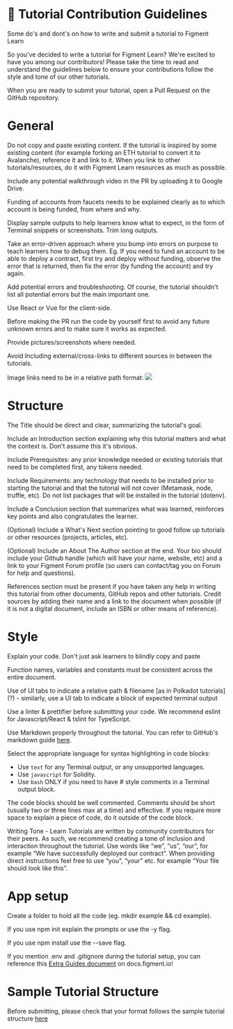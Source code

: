 # 👀 Tutorial Contribution Guidelines
Some do's and dont's on how to write and submit a tutorial to Figment Learn

So you've decided to write a tutorial for Figment Learn? We're excited to have you among our contributors! 
Please take the time to read and understand the guidelines below to ensure your contributions follow the style and tone of our other tutorials.

When you are ready to submit your tutorial, open a Pull Request on the GitHub repository.

# General

Do not copy and paste existing content. If the tutorial is inspired by some existing content (for example forking an ETH tutorial to convert it to Avalanche), reference it and link to it. When you link to other tutorials/resources, do it with Figment Learn resources as much as possible.

Include any potential walkthrough video in the PR by uploading it to Google Drive.

Funding of accounts from faucets needs to be explained clearly as to which account is being funded, from where and why.

Display sample outputs to help learners know what to expect, in the form of Terminal snippets or screenshots. Trim long outputs.

Take an error-driven approach where you bump into errors on purpose to teach learners how to debug them. Eg. If you need to fund an account to be able to deploy a contract, first try and deploy without funding, observe the error that is returned, then fix the error (by funding the account) and try again.

Add potential errors and troubleshooting. Of course, the tutorial shouldn't list all potential errors but the main important one.

Use React or Vue for the client-side.

Before making the PR run the code by yourself first to avoid any future unknown errors and to make sure it works as expected. 

Provide pictures/screenshots where needed.

Avoid Including external/cross-links to different sources in between the tutorials. 

Image links need to be in a relative path format: ![](../../../.gitbook/assets/image_filename.png)

# Structure

The Title should be direct and clear, summarizing the tutorial's goal.

Include an Introduction section explaining why this tutorial matters and what the context is. Don't assume this it's obvious.

Include Prerequisites: any prior knowledge needed or existing tutorials that need to be completed first, any tokens needed.

Include Requirements: any technology that needs to be installed prior to starting the tutorial and that the tutorial will not cover (Metamask, node, truffle, etc). Do not list packages that will be installed in the tutorial (dotenv).

Include a Conclusion section that summarizes what was learned, reinforces key points and also congratulates the learner.

(Optional) Include a What's Next section pointing to good follow up tutorials or other resources (projects, articles, etc).

(Optional) Include an About The Author section at the end. Your bio should include your Github handle (which will have your name, website, etc) and a link to your Figment Forum profile (so users can contact/tag you on Forum for help and questions).

References section must be present if you have taken any help in writing this tutorial from other documents, GitHub repos and other tutorials. Credit sources by adding their name and a link to the document when possible (if it is not a digital document, include an ISBN or other means of reference).

# Style

Explain your code. Don't just ask learners to blindly copy and paste

Function names, variables and constants must be consistent across the entire document.

Use of UI tabs to indicate a relative path & filename [as in Polkadot tutorials] (?) - similarly, use a UI tab to indicate a block of expected terminal output

Use a linter & prettifier before submitting your code. We recommend eslint for Javascript/React & tslint for TypeScript.

Use Markdown properly throughout the tutorial. You can refer to GitHub's markdown guide [here](https://guides.github.com/features/mastering-markdown/).

Select the appropriate language for syntax highlighting in code blocks:
  * Use `text` for any Terminal output, or any unsupported languages.
  * Use `javascript` for Solidity.
  * Use `bash` ONLY if you need to have # style comments in a Terminal output block.

The code blocks should be well commented. Comments should be short (usually two or three lines max at a time) and effective.
If you require more space to explain a piece of code, do it outside of the code block.

Writing Tone - Learn Tutorials are written by community contributors for their peers. 
As such, we recommend creating a tone of inclusion and interaction throughout the tutorial. 
Use words like “we”, “us”, “our”, for example “We have successfully deployed our contract”. 
When providing direct instructions feel free to use “you”, “your” etc. for example “Your file should look like this”.

# App setup

Create a folder to hold all the code (eg. mkdir example && cd example).

If you use npm init explain the prompts or use the -y flag.

If you use npm install use the --save flag.

If you mention .env and .gitignore during the tutorial setup, you can reference this [Extra Guides document](https://docs.figment.io/network-documentation/extra-guides/dotenv-and-.env) on docs.figment.io!

# Sample Tutorial Structure

Before submitting, please check that your format follows the sample tutorial structure [here](./sample-tutorial-structure.md)
